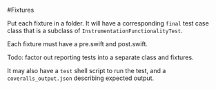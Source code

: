 #Fixtures

Put each fixture in a folder. It will have a corresponding `final` test case class that is a subclass of `InstrumentationFunctionalityTest`.

Each fixture must have a pre.swift and post.swift.

Todo: factor out reporting tests into a separate class and fixtures.

It may also have a `test` shell script to run the test, and a `coveralls_output.json` describing expected output.
